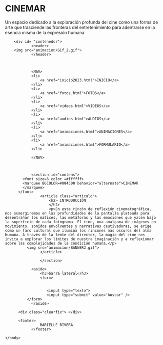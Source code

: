 # CINEMAR
Un espacio dedicado a la exploración profunda del cine como una forma de arte que trasciende las fronteras del entretenimiento para adentrarse en la esencia misma de la expresión humana
<!DOCTYPE html>
<html>
	<head>
	<meta charset="utf-5"/> 
  		<title>CINEMAR</title>
  	<link rel="stylesheet" type="text/css" href="estilo.css">	
</head>
	<body>
		
	
		<div id= "contenedor">
 			 	<header>
        <img src="animacion/Gif_2.gif">
				</header>



  				<NAV>
				<li>
					<a href="inicio2023.html">INICIO</a>
				</li>
   				<li>
   					<a href="fotos.html">FOTOS</a>
   				</li>
    			<li>
    				<a href="videos.html">VIDEOS</a>
    			</li>
    			<li>
    				<a href="audios.html">AUDIOS</a>
    			</li>
    			<li>
    				<a href="animaciones.html">ANIMACIONES</a>
    			</li>	
    			<li>
    				<a href="animaciones.html">FORMULARIO</a>
    			</li>	

  				</NAV>

          

  				<section id="contens">
            <font size=6 color =#ffffff>
            <marquee BGCOLOR=#004500 behavior="alternate">CINEMAR
            </marquee>
          </font>
  					<article class="articulo">
  						<h2> INTRODUCCIÓN
  						</h2>
  						<p>En este rincón de reflexión cinematográfica, nos sumergiremos en las profundidades de la pantalla plateada para desentrañar los matices, las metáforas y las emociones que yacen bajo la superficie de cada fotograma. El cine, una amalgama de imágenes en movimiento, sonidos envolventes y narrativas cautivadoras, se erige como un faro cultural que ilumina los rincones más oscuros del alma humana. A través de la lente del director, la magia del cine nos invita a explorar los límites de nuestra imaginación y a reflexionar sobre las complejidades de la condición humana.</p>
              <img src="animacion/BANNER2.gif">
  					</article>

  					</section>

  				<aside>
  					<h3>barra lateral</h3>
  				    <form>

  				    
				       <input type="texto">
				       <input type="submit" value="buscar" />
              </form> 
  				</aside>

          <div class="clearfix"> </div>
  				
          <footer>
  					MARIELLE RIVERA
  				</footer>	

	</body>

</html>
